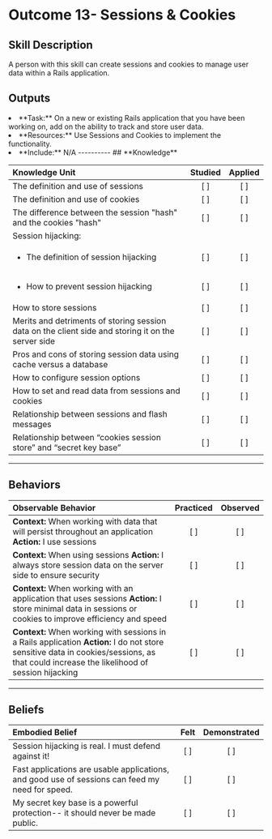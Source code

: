 # Outcome 13-  Sessions & Cookies

Skill Description
----------
A person with this skill can create sessions and cookies to manage user data within a Rails application. 

Outputs
----------
<li/> **Task:** On a new or existing  Rails application that you have been working on, add on the ability to track and store user data. 
<li/> **Resources:** Use Sessions and Cookies to implement the functionality.
<li/> **Include:** N/A
----------
## **Knowledge**


| Knowledge Unit   |      Studied      | Applied |
|:-------------|:------------------:|:--------:|
| The definition and use of sessions | [ ] | [ ]  |
| The definition and use of cookies | [ ] | [ ]  |
| The difference between the session "hash" and the cookies "hash" | [ ] | [ ]  |
| Session hijacking: | | |
| <ul><li> The definition of session hijacking | [ ] | [ ]  |
| <ul><li> How to prevent session hijacking | [ ] | [ ]  |
| How to store sessions | [ ] | [ ]  |
| Merits and detriments of storing session data on the client side and storing it on the server side | [ ] | [ ]  |
| Pros and cons of storing session data using cache versus a database | [ ] | [ ]  |
| How to configure session options | [ ] | [ ]  |
| How to set and read data from sessions and cookies | [ ] | [ ]  |
| Relationship between sessions and flash messages | [ ] | [ ]  |
| Relationship between “cookies session store” and “secret key base” | [ ] | [ ]  |


----------


## **Behaviors**


| Observable Behavior   |      Practiced      | Observed |
|:-------------|:------------------:|:--------:|
| **Context:** When working with data that will persist throughout an application **Action:** I use sessions | [ ] | [ ]  |
| **Context:** When using sessions **Action:** I always store session data on the server side to ensure security | [ ] | [ ]  |
| **Context:** When working with an application that uses sessions **Action:** I store minimal data in sessions or cookies to improve efficiency and speed | [ ] | [ ]  |
| **Context:** When working with sessions in a Rails application  **Action:** I do not store sensitive data in cookies/sessions, as that could increase the likelihood of session hijacking | [ ] | [ ]  |


----------


## **Beliefs**


| Embodied Belief   |      Felt      | Demonstrated |
|:-------------|:------------------:|:--------:|
| Session hijacking is real. I must defend against it! | [ ] | [ ]  |
| Fast applications are usable applications, and good use of sessions can feed my need for speed. | [ ] | [ ]  |
| My secret key base is a powerful protection-- it should never be made public. | [ ] | [ ]  |
